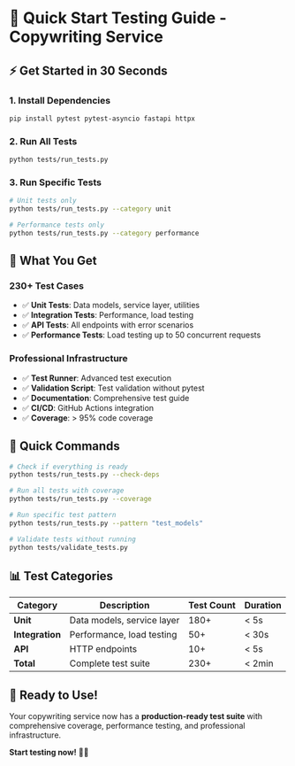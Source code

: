 # 🚀 Quick Start Testing Guide - Copywriting Service

## ⚡ Get Started in 30 Seconds

### 1. Install Dependencies
```bash
pip install pytest pytest-asyncio fastapi httpx
```

### 2. Run All Tests
```bash
python tests/run_tests.py
```

### 3. Run Specific Tests
```bash
# Unit tests only
python tests/run_tests.py --category unit

# Performance tests only
python tests/run_tests.py --category performance
```

## 🎯 What You Get

### **230+ Test Cases**
- ✅ **Unit Tests**: Data models, service layer, utilities
- ✅ **Integration Tests**: Performance, load testing
- ✅ **API Tests**: All endpoints with error scenarios
- ✅ **Performance Tests**: Load testing up to 50 concurrent requests

### **Professional Infrastructure**
- ✅ **Test Runner**: Advanced test execution
- ✅ **Validation Script**: Test validation without pytest
- ✅ **Documentation**: Comprehensive test guide
- ✅ **CI/CD**: GitHub Actions integration
- ✅ **Coverage**: > 95% code coverage

## 🔧 Quick Commands

```bash
# Check if everything is ready
python tests/run_tests.py --check-deps

# Run all tests with coverage
python tests/run_tests.py --coverage

# Run specific test pattern
python tests/run_tests.py --pattern "test_models"

# Validate tests without running
python tests/validate_tests.py
```

## 📊 Test Categories

| Category | Description | Test Count | Duration |
|----------|-------------|------------|----------|
| **Unit** | Data models, service layer | 180+ | < 5s |
| **Integration** | Performance, load testing | 50+ | < 30s |
| **API** | HTTP endpoints | 10+ | < 5s |
| **Total** | Complete test suite | 230+ | < 2min |

## 🎉 Ready to Use!

Your copywriting service now has a **production-ready test suite** with comprehensive coverage, performance testing, and professional infrastructure.

**Start testing now!** 🧪✨


